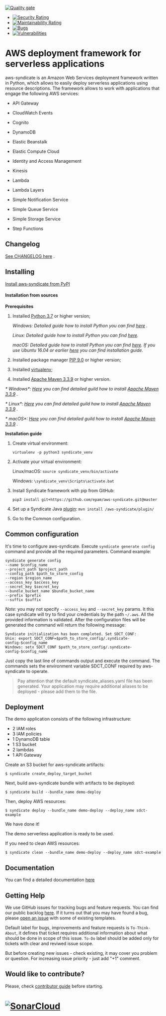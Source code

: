 [![Quality gate](https://sonarcloud.io/api/project_badges/quality_gate?project=aws-syndicate)](https://sonarcloud.io/dashboard?id=aws-syndicate)

* [![Security Rating](https://sonarcloud.io/api/project_badges/measure?project=aws-syndicate&metric=security_rating)](https://sonarcloud.io/dashboard?id=aws-syndicate)
* [![Maintainability Rating](https://sonarcloud.io/api/project_badges/measure?project=aws-syndicate&metric=sqale_rating)](https://sonarcloud.io/dashboard?id=aws-syndicate)
* [![Bugs](https://sonarcloud.io/api/project_badges/measure?project=aws-syndicate&metric=bugs)](https://sonarcloud.io/dashboard?id=aws-syndicate)
* [![Vulnerabilities](https://sonarcloud.io/api/project_badges/measure?project=aws-syndicate&metric=vulnerabilities)](https://sonarcloud.io/dashboard?id=aws-syndicate)

# AWS deployment framework for serverless applications

aws-syndicate is an Amazon Web Services deployment framework written in Python,
which allows to easily deploy serverless applications using resource
descriptions. The framework allows to work with applications that engage the
following AWS services:

* API Gateway

* CloudWatch Events

* Cognito

* DynamoDB

* Elastic Beanstalk

* Elastic Compute Cloud

* Identity and Access Management

* Kinesis

* Lambda

* Lambda Layers

* Simple Notification Service

* Simple Queue Service

* Simple Storage Service

* Step Functions

## Changelog

[See CHANGELOG here](https://github.com/epam/aws-syndicate/blob/master/CHANGELOG.md "aws-syndicate changelog")
.

## Installing

[Install aws-syndicate from PyPI](https://pypi.org/project/aws-syndicate/ "aws-syndicate on PyPI")

#### Installation from sources

**Prerequisites**

1) Installed [Python 3.7](https://www.python.org/downloads/ "Python 3.7") or
   higher version;

   _*Windows*: Detailed guide how to install Python you can
   find [here](https://www.ics.uci.edu/~pattis/common/handouts/pythoneclipsejava/python.html "here")
   ._

   _*Linux*: Detailed guide how to install Python you can
   find [here](https://docs.python-guide.org/starting/install3/linux/ "here")._

   _*macOS*: Detailed guide how to install Python you can
   find [here](https://wsvincent.com/install-python3-mac/ "here"). If you use
   Ubuntu 16.04 or
   earlier [here](https://www.pytorials.com/install-python36-on-ubuntu/ "here")
   you can find installation guide._

2) Installed package manager [PIP 9.0](https://pypi.org/project/pip/ "PIP 9.0")
   or higher version;
3) Installed [virtualenv](https://virtualenv.pypa.io/en/latest/installation.html "virtualenv");

4) Installed [Apache Maven 3.3.9](https://maven.apache.org/download.cgi "Apache Maven 3.3.9")
or higher version.

_*
Windows*: [Here](https://docs.wso2.com/display/IS323/Installing+Apache+Maven+on+Windows "Here")
you can find detailed guild how to
install [Apache Maven 3.3.9](https://maven.apache.org/download.cgi "Apache Maven 3.3.9")
._

_*
Linux*: [Here](https://www.baeldung.com/install-maven-on-windows-linux-mac "Here")
you can find detailed guild how to
install [Apache Maven 3.3.9](https://maven.apache.org/download.cgi "Apache Maven 3.3.9")
._

_*
macOS*: [Here](https://www.baeldung.com/install-maven-on-windows-linux-mac "Here")
you can find detailed guild how to
install [Apache Maven 3.3.9](https://maven.apache.org/download.cgi "Apache Maven 3.3.9")
._

**Installation guide**

1) Create virtual environment:

   `virtualenv -p python3 syndicate_venv`

2) Activate your virtual environment:

   Linux/macOS:
   `source syndicate_venv/bin/activate`

   Windows:
   `\syndicate_venv\Scripts\activate.bat`

3) Install Syndicate framework with pip from GitHub:

   `pip3 install git+https://github.com/epam/aws-syndicate.git@master`
4) Set up a Syndicate
   Java [plugin](https://github.com/epam/aws-syndicate/tree/master/plugin "plugin"):
   `mvn install /aws-syndicate/plugin/`

5) Go to the Common configuration.

## Common configuration

It's time to configure aws-syndicate. Execute `syndicate generate config`
command and provide all the required parameters. Command example:

    syndicate generate config
    --name $config_name
    --project_path $project_path
    --config_path $path_to_store_config
    --region $region_name 
    --access_key $access_key 
    --secret_key $secret_key
    --bundle_bucket_name $bundle_bucket_name 
    --prefix $prefix 
    --suffix $suffix 

*Note:* you may not specify `--access_key` and `--secret_key` params. It this case syndicate
will try to find your credentials by the path `~/.aws`.
All the provided information is validated. After the configuration files will be
generated the command will return the following message:

    Syndicate initialization has been completed. Set SDCT_CONF:
    Unix: export SDCT_CONF=$path_to_store_config/.syndicate-config-$config_name
    Windows: setx SDCT_CONF $path_to_store_config/.syndicate-config-$config_name

Just copy the last line of commands output and execute the command. The commands
sets the environment variable SDCT_CONF required by aws-syndicate to operate.

> Pay attention that the default syndicate_aliases.yaml file has been generated.
> Your application may require additional aliases to be deployed - please add them to the file.

<!---
For more details please execute `syndicate init --help`
-->

Deployment
------------
The demo application consists of the following infrastructure:

* 2 IAM roles
* 3 IAM policies
* 1 DynamoDB table
* 1 S3 bucket
* 2 lambdas
* 1 API Gateway

Create an S3 bucket for aws-syndicate artifacts:

    $ syndicate create_deploy_target_bucket

Next, build aws-syndicate bundle with artifacts to be deployed:

    $ syndicate build --bundle_name demo-deploy

Then, deploy AWS resources:

    $ syndicate deploy --bundle_name demo-deploy --deploy_name sdct-example

We have done it!

The demo serverless application is ready to be used.

If you need to clean AWS resources:

    $ syndicate clean --bundle_name demo-deploy --deploy_name sdct-example

Documentation
------------
You can find a detailed
documentation [here](https://github.com/epam/aws-syndicate/blob/master/docs/01_sdct_quick_start.pdf)

Getting Help
------------

We use GitHub issues for tracking bugs and feature requests. You can find our
public backlog [here](https://github.com/epam/aws-syndicate/projects/1). If it
turns out that you may have found a bug,
please [open an issue](https://github.com/epam/aws-syndicate/issues/new/choose)
with some of existing templates.

Default label for bugs, improvements and feature requests is `To-Think-About`,
it defines that ticket requires additional information about what should be done
in scope of this issue.
`To-Do` label should be added only for tickets with clear and reviwed issue
scope.

But before creating new issues - check existing, it may cover you problem or
question. For increasing issue priority - just add "+1" comment.

Would like to contribute?
-------------------------

Please,
check [contributor guide](https://github.com/epam/aws-syndicate/blob/master/CONTRIBUTING.md)
before starting.

# [![SonarCloud](https://sonarcloud.io/images/project_badges/sonarcloud-white.svg)](https://sonarcloud.io/dashboard?id=aws-syndicate)
